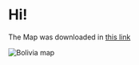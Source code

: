 # Hi!

The Map was downloaded in [this link](https://mapsvg.com/maps/bolivia)

![Bolivia map](https://mapsvg.com/static/maps/geo-calibrated/bolivia.svg)